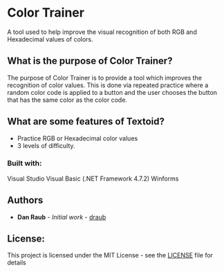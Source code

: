 # Color Trainer

A tool used to help improve the visual recognition of both RGB and Hexadecimal values of colors.  

## What is the purpose of Color Trainer?

The purpose of Color Trainer is to provide a tool which improves the recognition of color values.  This is done via repeated practice where a random color code is applied to a button and the user chooses the button that has the same color as the color code.   

## What are some features of Textoid?
- Practice RGB or Hexadecimal color values
- 3 levels of difficulty.

### Built with:

Visual Studio
Visual Basic (.NET Framework 4.7.2)
Winforms

## Authors

* **Dan Raub** - *Initial work* - [draub](https://github.com/draub)

## License:  

This project is licensed under the MIT License - see the [LICENSE](https://github.com/draub/Color-Trainer/blob/master/LICENSE) file for details
